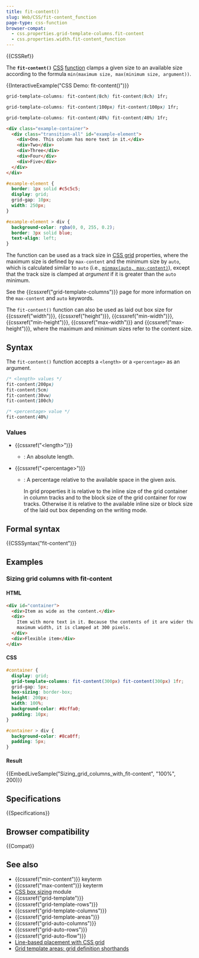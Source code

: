 ```yaml
---
title: fit-content()
slug: Web/CSS/fit-content_function
page-type: css-function
browser-compat:
  - css.properties.grid-template-columns.fit-content
  - css.properties.width.fit-content_function
---
```


{{CSSRef}}

The **`fit-content()`** [CSS](/en-US/docs/Web/CSS) [function](/en-US/docs/Web/CSS/CSS_Functions) clamps a given size to an available size according to the formula `min(maximum size, max(minimum size, argument))`.

{{InteractiveExample("CSS Demo: fit-content()")}}

```css interactive-example-choice
grid-template-columns: fit-content(8ch) fit-content(8ch) 1fr;
```

```css interactive-example-choice
grid-template-columns: fit-content(100px) fit-content(100px) 1fr;
```

```css interactive-example-choice
grid-template-columns: fit-content(40%) fit-content(40%) 1fr;
```

```html interactive-example
<div class="example-container">
  <div class="transition-all" id="example-element">
    <div>One. This column has more text in it.</div>
    <div>Two</div>
    <div>Three</div>
    <div>Four</div>
    <div>Five</div>
  </div>
</div>
```

```css interactive-example
#example-element {
  border: 1px solid #c5c5c5;
  display: grid;
  grid-gap: 10px;
  width: 250px;
}

#example-element > div {
  background-color: rgba(0, 0, 255, 0.2);
  border: 3px solid blue;
  text-align: left;
}
```

The function can be used as a track size in [CSS grid](/en-US/docs/Web/CSS/CSS_grid_layout) properties, where the maximum size is defined by `max-content` and the minimum size by `auto`, which is calculated similar to `auto` (i.e., [`minmax(auto, max-content)`](/en-US/docs/Web/CSS/minmax)), except that the track size is clamped at _argument_ if it is greater than the `auto` minimum.

See the {{cssxref("grid-template-columns")}} page for more information on the `max-content` and `auto` keywords.

The `fit-content()` function can also be used as laid out box size for {{cssxref("width")}}, {{cssxref("height")}}, {{cssxref("min-width")}}, {{cssxref("min-height")}}, {{cssxref("max-width")}} and {{cssxref("max-height")}}, where the maximum and minimum sizes refer to the content size.

## Syntax

The `fit-content()` function accepts a `<length>` or a `<percentage>` as an argument.

```css
/* <length> values */
fit-content(200px)
fit-content(5cm)
fit-content(30vw)
fit-content(100ch)

/* <percentage> value */
fit-content(40%)
```

### Values

- {{cssxref("&lt;length&gt;")}}
  - : An absolute length.
- {{cssxref("&lt;percentage&gt;")}}

  - : A percentage relative to the available space in the given axis.

    In grid properties it is relative to the inline size of the grid container in column tracks and to the block size of the grid container for row tracks. Otherwise it is relative to the available inline size or block size of the laid out box depending on the writing mode.

## Formal syntax

{{CSSSyntax("fit-content")}}

## Examples

### Sizing grid columns with fit-content

#### HTML

```html
<div id="container">
  <div>Item as wide as the content.</div>
  <div>
    Item with more text in it. Because the contents of it are wider than the
    maximum width, it is clamped at 300 pixels.
  </div>
  <div>Flexible item</div>
</div>
```

#### CSS

```css
#container {
  display: grid;
  grid-template-columns: fit-content(300px) fit-content(300px) 1fr;
  grid-gap: 5px;
  box-sizing: border-box;
  height: 200px;
  width: 100%;
  background-color: #8cffa0;
  padding: 10px;
}

#container > div {
  background-color: #8ca0ff;
  padding: 5px;
}
```

#### Result

{{EmbedLiveSample("Sizing_grid_columns_with_fit-content", "100%", 200)}}

## Specifications

{{Specifications}}

## Browser compatibility

{{Compat}}

## See also

- {{cssxref("min-content")}} keyterm
- {{cssxref("max-content")}} keyterm
- [CSS box sizing](/en-US/docs/Web/CSS/CSS_box_sizing) module
- {{cssxref("grid-template")}}
- {{cssxref("grid-template-rows")}}
- {{cssxref("grid-template-columns")}}
- {{cssxref("grid-template-areas")}}
- {{cssxref("grid-auto-columns")}}
- {{cssxref("grid-auto-rows")}}
- {{cssxref("grid-auto-flow")}}
- [Line-based placement with CSS grid](/en-US/docs/Web/CSS/CSS_grid_layout/Grid_layout_using_line-based_placement)
- [Grid template areas: grid definition shorthands](/en-US/docs/Web/CSS/CSS_grid_layout/Grid_template_areas#grid_definition_shorthands)
